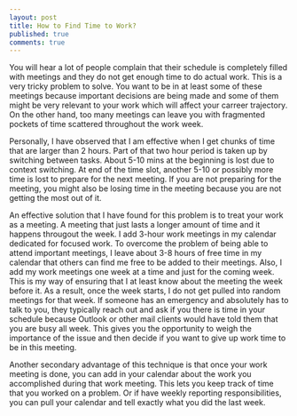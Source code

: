 ```yaml
---
layout: post
title: How to Find Time to Work?
published: true
comments: true
---
```

You will hear a lot of people complain that their schedule is completely filled with meetings and they do not get enough time to do actual work. This is a very tricky problem to solve. You want to be in at least some of these meetings because important decisions are being made and some of them might be very relevant to your work which will affect your carreer trajectory. On the other hand, too many meetings can leave you with fragmented pockets of time scattered throughout the work week. 

Personally, I have observed that I am effective when I get chunks of time that are larger than 2 hours. Part of that two hour period is taken up by switching between tasks. About 5-10 mins at the beginning is lost due to context switching. At end of the time slot, another 5-10 or possibly more time is lost to prepare for the next meeting. If you are not preparing for the meeting, you might also be losing time in the meeting because you are not getting the most out of it.

An effective solution that I have found for this problem is to treat your work as a meeting. A meeting that just lasts a longer amount of time and it happens througout the week. I add 3-hour work meetings in my calendar dedicated for focused work. To overcome the problem of being able to attend important meetings, I leave about 3-8 hours of free time in my calendar that others can find me free to be added to their meetings. Also, I add my work meetings one week at a time and just for the coming week. This is my way of ensuring that I at least know about the meeting the week before it. As a result, once the week starts, I do not get pulled into random meetings for that week. If someone has an emergency and absolutely has to talk to you, they typically reach out and ask if you there is time in your schedule because Outlook or other mail clients would have told them that you are busy all week. This gives you the opportunity to weigh the importance of the issue and then decide if you want to give up work time to be in this meeting. 

Another secondary advantage of this technique is that once your work meeting is done, you can add in your calendar about the work you accomplished during that work meeting. This lets you keep track of time that you worked on a problem. Or if have weekly reporting responsibilities, you can pull your calendar and tell exactly what you did the last week. 
